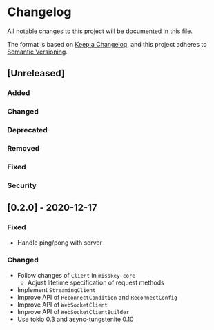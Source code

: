 # Changelog

All notable changes to this project will be documented in this file.

The format is based on [Keep a Changelog](https://keepachangelog.com/en/1.0.0/),
and this project adheres to [Semantic Versioning](https://semver.org/spec/v2.0.0.html).

## [Unreleased]

### Added
### Changed
### Deprecated
### Removed
### Fixed
### Security

## [0.2.0] - 2020-12-17

### Fixed

- Handle ping/pong with server

### Changed

- Follow changes of `Client` in `misskey-core`
  - Adjust lifetime specification of request methods
- Implement `StreamingClient`
- Improve API of `ReconnectCondition` and `ReconnectConfig`
- Improve API of `WebSocketClient`
- Improve API of `WebSocketClientBuilder`
- Use tokio 0.3 and async-tungstenite 0.10
